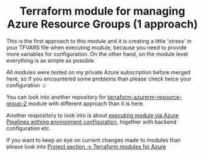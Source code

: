 <!-- [START BADGES] -->
<!-- [END BADGES] -->
<h1 align="center">Terraform module for managing Azure Resource Groups (1 approach)</h1>

<p>This is the first approach to this module and it is creating a little 'stress' in your TFVARS file when executing module, because you need to provide more variables for configuration. On the other hand, on the module level everything is as simple as possible.</p>

<p>All modules were tested on my private Azure subscription before merged here, so if you encountered some problems than please check twice your configuration ☺️ </p>

<p>You can look into another repository for <a href ="https://github.com/PatrykIti/terraform-azurerm-resource-group-2">terraform-azurerm-resource-group-2</a> module with different approach than it is here.</p>

<p>Another respository to look into is about <a href = "https://github.com/PatrykIti/terraform-environment-configurations/tree/main/azurerm-resource-group-1">executing module via Azure Pipelines withing environment configuration</a>, together with backend configuration etc.</p>

<p>If you want to keep an eye on current changes made to modules than please look into <a href="https://github.com/users/PatrykIti/projects/1">Project section -> Terraform modules for Azure</a></p>
<!-- BEGIN_TF_DOCS -->
<!-- END_TF_DOCS -->